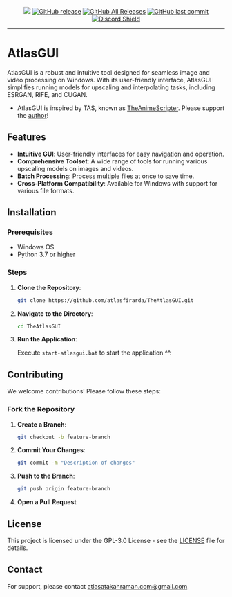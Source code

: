 <p align="center">
    <a href="https://visitorbadge.io/status?path=https%3A%2F%2Fgithub.com%2Fatlasfirarda%2FTheAtlasGUI%2F"><img src="https://api.visitorbadge.io/api/visitors?path=https%3A%2F%2Fgithub.com%2Fatlasfirarda%2FTheAtlasGUI%2F&labelColor=%23697689&countColor=%23ff8a65&style=plastic&labelStyle=none" /></a> 
    <a href="https://github.com/atlasfirarda/TheAtlasGUI/releases"><img alt="GitHub release" src="https://img.shields.io/github/release/atlasfirarda/TheAtlasGUI.svg?style=flat-square" /></a>
    <a href="https://github.com/atlasfirarda/TheAtlasGUI/releases"><img alt="GitHub All Releases" src="https://img.shields.io/github/downloads/atlasfirarda/TheAtlasGUI/total.svg?style=flat-square&color=%2364ff82" /></a>
    <a href="https://github.com/atlasfirarda/TheAtlasGUI/commits"><img alt="GitHub last commit" src="https://img.shields.io/github/last-commit/NevermindNilas/TheAnimeScripter.svg?style=flat-square" /></a>
    <a href="https://discord.gg/YhuKGzNatA">
      <img src="https://img.shields.io/discord/1041502781808328704?label=Discord" alt="Discord Shield"/></a>
</p>

---

# AtlasGUI

AtlasGUI is a robust and intuitive tool designed for seamless image and video processing on Windows. With its user-friendly interface, AtlasGUI simplifies running models for upscaling and interpolating tasks, including ESRGAN, RIFE, and CUGAN. 

- AtlasGUI is inspired by TAS, known as [TheAnimeScripter](https://github.com/NevermindNilas/TheAnimeScripter). Please support the [author](https://github.com/NevermindNilas)!

## Features

- **Intuitive GUI**: User-friendly interfaces for easy navigation and operation.
- **Comprehensive Toolset**: A wide range of tools for running various upscaling models on images and videos.
- **Batch Processing**: Process multiple files at once to save time.
- **Cross-Platform Compatibility**: Available for Windows with support for various file formats.

## 

## Installation

### Prerequisites

- Windows OS
- Python 3.7 or higher

### Steps

1. **Clone the Repository**:
   ```bash
   git clone https://github.com/atlasfirarda/TheAtlasGUI.git
   ```
2. **Navigate to the Directory**:
   ```bash
   cd TheAtlasGUI
   ```

3. **Run the Application**:

   Execute `start-atlasgui.bat` to start the application ^^.

## Contributing

We welcome contributions! Please follow these steps:

### Fork the Repository

1. **Create a Branch**:
   ```bash
   git checkout -b feature-branch
   ```
2. **Commit Your Changes**:
   ```bash
   git commit -m "Description of changes"
   ```
3. **Push to the Branch**:
   ```bash
   git push origin feature-branch
   ```
4. **Open a Pull Request**

## License

This project is licensed under the GPL-3.0 License - see the [LICENSE](LICENSE) file for details.

## Contact

For support, please contact [atlasatakahraman.com@gmail.com](mailto:atlasatakahraman.com@gmail.com).
